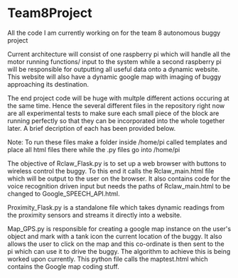 # Team8Project
All the code I am currently working on for the team 8 autonomous buggy project

Current architecture will consist of one raspberry pi which will handle all the motor running functions/ input to the system while a second raspberry pi will be responsible for outputting all useful data onto a dynamic website. This website will also have a dynamic google map with imaging of buggy approaching its destination.

The end project code will be huge with multple different actions occuring at the same time. Hence the several different files in the repository right now are all experimental tests to make sure each small piece of the block are running perfectly so that they can be incorporated into the whole together later. A brief decription of each has been provided below.

Note: To run these files make a folder inside /home/pi called templates and place all html files there while the .py files go into /home/pi

The objective of Rclaw_Flask.py is to set up a web browser with buttons to wireless control the buggy. To this end it calls the Rclaw_main.html file which will be output to the user on the browser. It also contains code for the voice recognition driven input but needs the paths of Rclaw_main.html to be changed to Google_SPEECH_API.html.

Proximity_Flask.py is a standalone file which takes dynamic readings from the proximity sensors and streams it directly into a website.

Map_GPS.py is responsible for creating a google map instance on the user's object and mark with a tank icon the current location of the buggy. It also allows the user to click on the map and this co-ordinate is then sent to the pi which can use it to drive the buggy. The algorithm to achieve this is being worked upon currently. This python file calls the maptest.html which contains the Google map coding stuff.
